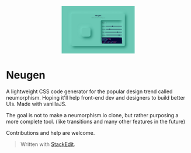 <p align="center"><img src="./icons/ogImage.png" width="200"></p>

# Neugen

A lightweight CSS code generator for the popular design trend called neumorphism.
Hoping it'll help front-end dev and designers to build better UIs. Made with vanillaJS.

The goal is not to make a neumorphism.io clone, but rather purposing a more complete tool.
(like transitions and many other features in the future)

Contributions and help are welcome.


> Written with [StackEdit](https://stackedit.io/).
